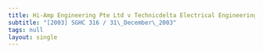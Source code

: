 ```yaml
---
title: Hi-Amp Engineering Pte Ltd v Technicdelta Electrical Engineering Pte Ltd
subtitle: "[2003] SGHC 316 / 31\_December\_2003"
tags: null
layout: single
---
```


